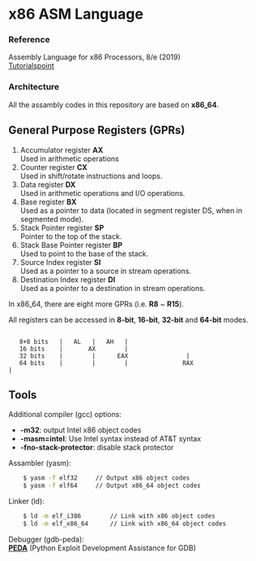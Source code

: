 # x86 ASM Language

### Reference

Assembly Language for x86 Processors, 8/e (2019)  
[Tutorialspoint](https://www.tutorialspoint.com/assembly_programming/)


### Architecture

All the assambly codes in this repository are based on **x86_64**.



## General Purpose Registers (GPRs)

1. Accumulator register **AX**  
        Used in arithmetic operations
2. Counter register **CX**  
        Used in shift/rotate instructions and loops.
3. Data register **DX**  
        Used in arithmetic operations and I/O operations.
4. Base register **BX**  
        Used as a pointer to data (located in segment register DS, when in segmented mode).
5. Stack Pointer register **SP**  
        Pointer to the top of the stack.
6. Stack Base Pointer register **BP**  
        Used to point to the base of the stack.
7. Source Index register **SI**  
        Used as a pointer to a source in stream operations.
8. Destination Index register **DI**  
        Used as a pointer to a destination in stream operations.


In x86_64, there are eight more GPRs (i.e. **R8** ~ **R15**).

All registers can be accessed in **8-bit**, **16-bit**, **32-bit** and **64-bit** modes.
```
              
   8+8 bits   |   AL   |   AH   |
   16 bits    |       AX        |
   32 bits    |        |      EAX                |
   64 bits    |        |        |               RAX                                  |
```


## Tools

Additional compiler (gcc) options:
* **-m32**: output Intel x86 object codes
* **-masm=intel**: Use Intel syntax instead of AT&T syntax
* **-fno-stack-protector**: disable stack protector

Assambler (yasm):  
```bash
    $ yasm -f elf32     // Output x86 object codes
    $ yasm -f elf64     // Output x86_64 object codes
```

Linker (ld):  
```bash
    $ ld -m elf_i386        // Link with x86 object codes
    $ ld -m elf_x86_64      // Link with x86_64 object codes
```

Debugger (gdb-peda):  
**[PEDA](https://github.com/longld/peda)** (Python Exploit Development Assistance for GDB)